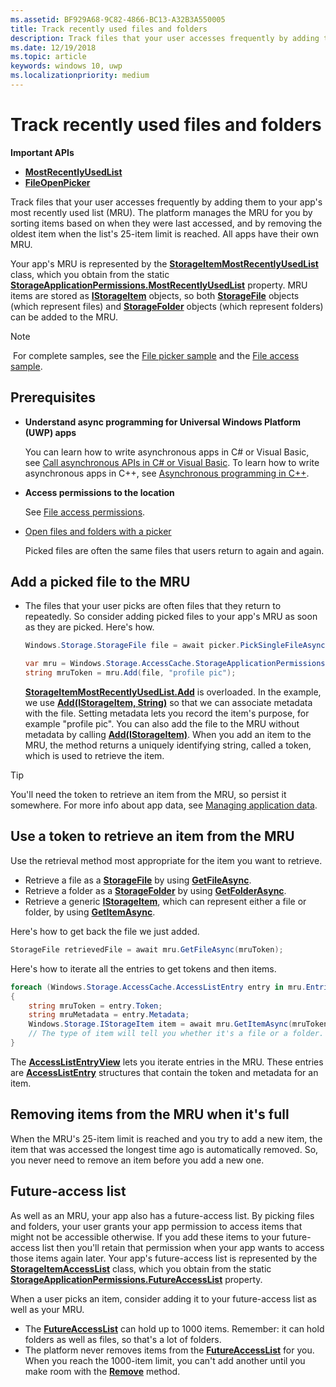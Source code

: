 ```yaml
---
ms.assetid: BF929A68-9C82-4866-BC13-A32B3A550005
title: Track recently used files and folders
description: Track files that your user accesses frequently by adding them to your app's most recently used list (MRU).
ms.date: 12/19/2018
ms.topic: article
keywords: windows 10, uwp
ms.localizationpriority: medium
---
```

# Track recently used files and folders

**Important APIs**

- [**MostRecentlyUsedList**](https://docs.microsoft.com/uwp/api/windows.storage.accesscache.storageapplicationpermissions.mostrecentlyusedlist)
- [**FileOpenPicker**](https://docs.microsoft.com/uwp/schemas/appxpackage/appxmanifestschema/element-fileopenpicker)

Track files that your user accesses frequently by adding them to your app's most recently used list (MRU). The platform manages the MRU for you by sorting items based on when they were last accessed, and by removing the oldest item when the list's 25-item limit is reached. All apps have their own MRU.

Your app's MRU is represented by the [**StorageItemMostRecentlyUsedList**](https://docs.microsoft.com/uwp/api/Windows.Storage.AccessCache.StorageItemMostRecentlyUsedList) class, which you obtain from the static [**StorageApplicationPermissions.MostRecentlyUsedList**](https://docs.microsoft.com/uwp/api/windows.storage.accesscache.storageapplicationpermissions.mostrecentlyusedlist) property. MRU items are stored as [**IStorageItem**](https://docs.microsoft.com/uwp/api/Windows.Storage.IStorageItem) objects, so both [**StorageFile**](https://docs.microsoft.com/uwp/api/Windows.Storage.StorageFile) objects (which represent files) and [**StorageFolder**](https://docs.microsoft.com/uwp/api/Windows.Storage.StorageFolder) objects (which represent folders) can be added to the MRU.

> [!NOTE]
> For complete samples, see the [File picker sample](https://github.com/Microsoft/Windows-universal-samples/tree/master/Samples/FilePicker) and the [File access sample](https://github.com/Microsoft/Windows-universal-samples/tree/master/Samples/FileAccess).

## Prerequisites

-   **Understand async programming for Universal Windows Platform (UWP) apps**

    You can learn how to write asynchronous apps in C# or Visual Basic, see [Call asynchronous APIs in C# or Visual Basic](https://docs.microsoft.com/windows/uwp/threading-async/call-asynchronous-apis-in-csharp-or-visual-basic). To learn how to write asynchronous apps in C++, see [Asynchronous programming in C++](https://docs.microsoft.com/windows/uwp/threading-async/asynchronous-programming-in-cpp-universal-windows-platform-apps).

-   **Access permissions to the location**

    See [File access permissions](file-access-permissions.md).

-   [Open files and folders with a picker](quickstart-using-file-and-folder-pickers.md)

    Picked files are often the same files that users return to again and again.

 ## Add a picked file to the MRU

-   The files that your user picks are often files that they return to repeatedly. So consider adding picked files to your app's MRU as soon as they are picked. Here's how.

    ```cs
    Windows.Storage.StorageFile file = await picker.PickSingleFileAsync();

    var mru = Windows.Storage.AccessCache.StorageApplicationPermissions.MostRecentlyUsedList;
    string mruToken = mru.Add(file, "profile pic");
    ```

    [**StorageItemMostRecentlyUsedList.Add**](https://docs.microsoft.com/uwp/api/windows.storage.accesscache.storageitemmostrecentlyusedlist.add) is overloaded. In the example, we use [**Add(IStorageItem, String)**](https://docs.microsoft.com/uwp/api/windows.storage.accesscache.storageitemmostrecentlyusedlist.add) so that we can associate metadata with the file. Setting metadata lets you record the item's purpose, for example "profile pic". You can also add the file to the MRU without metadata by calling [**Add(IStorageItem)**](https://docs.microsoft.com/uwp/api/windows.storage.accesscache.storageitemmostrecentlyusedlist.add). When you add an item to the MRU, the method returns a uniquely identifying string, called a token, which is used to retrieve the item.

> [!TIP]
> You'll need the token to retrieve an item from the MRU, so persist it somewhere. For more info about app data, see [Managing application data](https://docs.microsoft.com/previous-versions/windows/apps/hh465109(v=win.10)).

## Use a token to retrieve an item from the MRU

Use the retrieval method most appropriate for the item you want to retrieve.

-   Retrieve a file as a [**StorageFile**](https://docs.microsoft.com/uwp/api/Windows.Storage.StorageFile) by using [**GetFileAsync**](https://docs.microsoft.com/uwp/api/windows.storage.accesscache.storageitemmostrecentlyusedlist.getfileasync).
-   Retrieve a folder as a [**StorageFolder**](https://docs.microsoft.com/uwp/api/Windows.Storage.StorageFolder) by using [**GetFolderAsync**](https://docs.microsoft.com/uwp/api/windows.storage.accesscache.storageitemmostrecentlyusedlist.getfolderasync).
-   Retrieve a generic [**IStorageItem**](https://docs.microsoft.com/uwp/api/Windows.Storage.IStorageItem), which can represent either a file or folder, by using [**GetItemAsync**](https://docs.microsoft.com/uwp/api/windows.storage.accesscache.storageitemmostrecentlyusedlist.getitemasync).

Here's how to get back the file we just added.

```cs
StorageFile retrievedFile = await mru.GetFileAsync(mruToken);
```

Here's how to iterate all the entries to get tokens and then items.

```cs
foreach (Windows.Storage.AccessCache.AccessListEntry entry in mru.Entries)
{
    string mruToken = entry.Token;
    string mruMetadata = entry.Metadata;
    Windows.Storage.IStorageItem item = await mru.GetItemAsync(mruToken);
    // The type of item will tell you whether it's a file or a folder.
}
```

The [**AccessListEntryView**](https://docs.microsoft.com/uwp/api/Windows.Storage.AccessCache.AccessListEntryView) lets you iterate entries in the MRU. These entries are [**AccessListEntry**](https://docs.microsoft.com/uwp/api/Windows.Storage.AccessCache.AccessListEntry) structures that contain the token and metadata for an item.

## Removing items from the MRU when it's full

When the MRU's 25-item limit is reached and you try to add a new item, the item that was accessed the longest time ago is automatically removed. So, you never need to remove an item before you add a new one.

## Future-access list

As well as an MRU, your app also has a future-access list. By picking files and folders, your user grants your app permission to access items that might not be accessible otherwise. If you add these items to your future-access list then you'll retain that permission when your app wants to access those items again later. Your app's future-access list is represented by the [**StorageItemAccessList**](https://docs.microsoft.com/uwp/api/Windows.Storage.AccessCache.StorageItemAccessList) class, which you obtain from the static [**StorageApplicationPermissions.FutureAccessList**](https://docs.microsoft.com/uwp/api/windows.storage.accesscache.storageapplicationpermissions.futureaccesslist) property.

When a user picks an item, consider adding it to your future-access list as well as your MRU.

-   The [**FutureAccessList**](https://docs.microsoft.com/uwp/api/windows.storage.accesscache.storageapplicationpermissions.futureaccesslist) can hold up to 1000 items. Remember: it can hold folders as well as files, so that's a lot of folders.
-   The platform never removes items from the [**FutureAccessList**](https://docs.microsoft.com/uwp/api/windows.storage.accesscache.storageapplicationpermissions.futureaccesslist) for you. When you reach the 1000-item limit, you can't add another until you make room with the [**Remove**](https://docs.microsoft.com/uwp/api/windows.storage.accesscache.storageitemmostrecentlyusedlist.remove) method.
